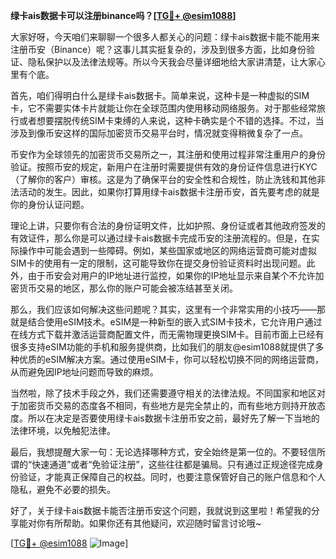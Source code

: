 **绿卡ais数据卡可以注册binance吗？[[TG💪+ @esim1088](https://t.me/s/esim1088)]**

大家好呀，今天咱们来聊聊一个很多人都关心的问题：绿卡ais数据卡能不能用来注册币安（Binance）呢？这事儿其实挺复杂的，涉及到很多方面，比如身份验证、隐私保护以及法律法规等。所以今天我会尽量详细地给大家讲清楚，让大家心里有个底。

首先，咱们得明白什么是绿卡ais数据卡。简单来说，这种卡是一种虚拟的SIM卡，它不需要实体卡片就能让你在全球范围内使用移动网络服务。对于那些经常旅行或者想要摆脱传统SIM卡束缚的人来说，这种卡确实是个不错的选择。不过，当涉及到像币安这样的国际加密货币交易平台时，情况就变得稍微复杂了一点。

币安作为全球领先的加密货币交易所之一，其注册和使用过程非常注重用户的身份验证。按照币安的规定，新用户在注册时需要提供有效的身份证件信息进行KYC（了解你的客户）审核。这是为了确保平台的安全性和合规性，防止洗钱和其他非法活动的发生。因此，如果你打算用绿卡ais数据卡注册币安，首先要考虑的就是你的身份认证问题。

理论上讲，只要你有合法的身份证明文件，比如护照、身份证或者其他政府签发的有效证件，那么你是可以通过绿卡ais数据卡完成币安的注册流程的。但是，在实际操作中可能会遇到一些障碍。例如，某些国家或地区的网络运营商可能对虚拟SIM卡的使用有一定的限制，这可能导致你在提交身份验证资料时出现问题。此外，由于币安会对用户的IP地址进行监控，如果你的IP地址显示来自某个不允许加密货币交易的地区，那么你的账户可能会被冻结甚至关闭。

那么，我们应该如何解决这些问题呢？其实，这里有一个非常实用的小技巧——那就是结合使用eSIM技术。eSIM是一种新型的嵌入式SIM卡技术，它允许用户通过在线方式下载并激活运营商配置文件，而无需物理更换SIM卡。目前市面上已经有很多支持eSIM功能的手机和服务提供商，比如我们的朋友@esim1088就提供了多种优质的eSIM解决方案。通过使用eSIM卡，你可以轻松切换不同的网络运营商，从而避免因IP地址问题而导致的麻烦。

当然啦，除了技术手段之外，我们还需要遵守相关的法律法规。不同国家和地区对于加密货币交易的态度各不相同，有些地方是完全禁止的，而有些地方则持开放态度。所以在决定是否要使用绿卡ais数据卡注册币安之前，最好先了解一下当地的法律环境，以免触犯法律。

最后，我想提醒大家一句：无论选择哪种方式，安全始终是第一位的。不要轻信所谓的“快速通道”或者“免验证注册”，这些往往都是骗局。只有通过正规途径完成身份验证，才能真正保障自己的权益。同时，也要注意保管好自己的账户信息和个人隐私，避免不必要的损失。

好了，关于绿卡ais数据卡能否注册币安这个问题，我就说到这里啦！希望我的分享能对你有所帮助。如果你还有其他疑问，欢迎随时留言讨论哦~ 

[[TG💪+ @esim1088](https://t.me/s/esim1088) ![Image](https://i.postimg.cc/4NQfJmqS/Snipaste-2025-05-13-00-14-12.png)]